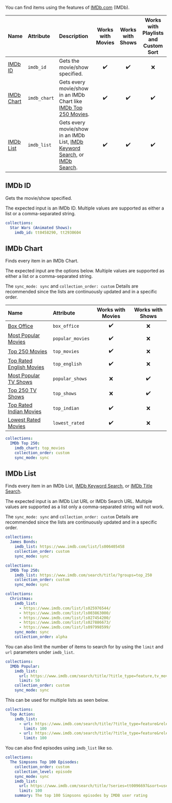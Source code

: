 You can find items using the features of [IMDb.com](https://www.imdb.com/) (IMDb).

| Name                      | Attribute    | Description                                                                                                                                               | Works with Movies  |  Works with Shows  | Works with Playlists and Custom Sort |
|:--------------------------|:-------------|:----------------------------------------------------------------------------------------------------------------------------------------------------------|:------------------:|:------------------:|:------------------------------------:|
| [IMDb ID](#imdb-id)       | `imdb_id`    | Gets the movie/show specified.                                                                                                                            | :heavy_check_mark: | :heavy_check_mark: |                 :x:                  |
| [IMDb Chart](#imdb-chart) | `imdb_chart` | Gets every movie/show in an IMDb Chart like [IMDb Top 250 Movies](https://www.imdb.com/chart/top).                                                        | :heavy_check_mark: | :heavy_check_mark: |          :heavy_check_mark:          |
| [IMDb List](#imdb-list)   | `imdb_list`  | Gets every movie/show in an IMDb List, [IMDb Keyword Search](https://www.imdb.com/search/keyword/), or [IMDb Search](https://www.imdb.com/search/title/). | :heavy_check_mark: | :heavy_check_mark: |          :heavy_check_mark:          |

## IMDb ID
Gets the movie/show specified.

The expected input is an IMDb ID. Multiple values are supported as either a list or a comma-separated string.

```yaml
collections:
  Star Wars (Animated Shows):
    imdb_id: tt0458290, tt2930604
```

## IMDb Chart
Finds every item in an IMDb Chart.

The expected input are the options below. Multiple values are supported as either a list or a comma-separated string.

The `sync_mode: sync` and `collection_order: custom` Details are recommended since the lists are continuously updated and in a specific order.

| Name                                                                           | Attribute        | Works with Movies  |  Works with Shows  |
|:-------------------------------------------------------------------------------|:-----------------|:------------------:|:------------------:|
| [Box Office](https://www.imdb.com/chart/boxoffice)                             | `box_office`     | :heavy_check_mark: |        :x:         |
| [Most Popular Movies](https://www.imdb.com/chart/moviemeter)                   | `popular_movies` | :heavy_check_mark: |        :x:         |
| [Top 250 Movies](https://www.imdb.com/chart/top)                               | `top_movies`     | :heavy_check_mark: |        :x:         |
| [Top Rated English Movies](https://www.imdb.com/chart/top-english-movies)      | `top_english`    | :heavy_check_mark: |        :x:         |
| [Most Popular TV Shows](https://www.imdb.com/chart/tvmeter)                    | `popular_shows`  |        :x:         | :heavy_check_mark: |
| [Top 250 TV Shows](https://www.imdb.com/chart/toptv)                           | `top_shows`      |        :x:         | :heavy_check_mark: |
| [Top Rated Indian Movies](https://www.imdb.com/india/top-rated-indian-movies/) | `top_indian`     | :heavy_check_mark: |        :x:         |
| [Lowest Rated Movies](https://www.imdb.com/chart/bottom)                       | `lowest_rated`   | :heavy_check_mark: |        :x:         |

```yaml
collections:
  IMDb Top 250:
    imdb_chart: top_movies
    collection_order: custom
    sync_mode: sync
```

## IMDb List
Finds every item in an IMDb List, [IMDb Keyword Search](https://www.imdb.com/search/keyword/), or [IMDb Title Search](https://www.imdb.com/search/title/).

The expected input is an IMDb List URL or IMDb Search URL. Multiple values are supported as a list only a comma-separated string will not work.

The `sync_mode: sync` and `collection_order: custom` Details are recommended since the lists are continuously updated and in a specific order.

```yaml
collections:
  James Bonds:
    imdb_list: https://www.imdb.com/list/ls006405458
    collection_order: custom
    sync_mode: sync
```
```yaml
collections:
  IMDb Top 250:
    imdb_list: https://www.imdb.com/search/title/?groups=top_250
    collection_order: custom
    sync_mode: sync
```
```yaml
collections:
  Christmas:
    imdb_list:
      - https://www.imdb.com/list/ls025976544/
      - https://www.imdb.com/list/ls003863000/
      - https://www.imdb.com/list/ls027454200/
      - https://www.imdb.com/list/ls027886673/
      - https://www.imdb.com/list/ls097998599/
    sync_mode: sync
    collection_order: alpha
```

You can also limit the number of items to search for by using the `limit` and `url` parameters under `imdb_list`.

```yaml
collections:
  IMDb Popular:
    imdb_list:
      url: https://www.imdb.com/search/title/?title_type=feature,tv_movie,documentary,short
      limit: 50
    collection_order: custom
    sync_mode: sync
```

This can be used for multiple lists as seen below.

```yaml
collections:
  Top Action:
    imdb_list:
      - url: https://www.imdb.com/search/title/?title_type=feature&release_date=1990-01-01,&user_rating=5.0,10.0&num_votes=100000,&genres=action
        limit: 100
      - url: https://www.imdb.com/search/title/?title_type=feature&release_date=1990-01-01,&user_rating=5.0,10.0&num_votes=100000,&genres=action&sort=user_rating,desc
        limit: 100
```

You can also find episodes using `imdb_list` like so.

```yaml
collections:
  The Simpsons Top 100 Episodes:
    collection_order: custom
    collection_level: episode
    sync_mode: sync
    imdb_list:
      url: https://www.imdb.com/search/title/?series=tt0096697&sort=user_rating,desc
      limit: 100
    summary: The top 100 Simpsons episodes by IMDB user rating
```